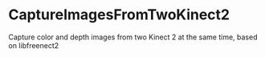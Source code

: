 # CaptureImagesFromTwoKinect2
Capture color and depth images from two Kinect 2 at the same time, based on libfreenect2
